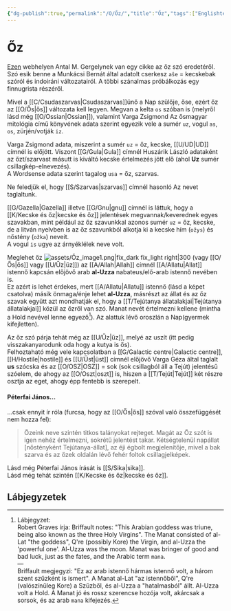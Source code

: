 ```yaml
---
{"dg-publish":true,"permalink":"/O/Őz/","title":"Őz","tags":["Englishtexttranslated"],"created":"2023-11-14T03:20","updated":"2025-09-22T20:44"}
---
```



# Őz

[Ezen](https://finnugor.arts.unideb.hu/fud/fud25/01_antalmgergely.pdf) webhelyen Antal M. Gergelynek van egy cikke az őz szó eredetéről. Szó esik benne a Munkácsi Bernát által adatolt cserkesz `aŝe` = kecskebak szóról és indoiráni változatairól. A többi szánalmas próbálkozás egy finnugrista részéről.  

Mivel a [[C/Csudaszarvas\|Csudaszarvas]]ünő a Nap szülője, őse, ezért őz az [[O/Ős\|ős]] változata kell legyen. Megvan a kelta `os` szóban is (melyről lásd még [[O/Ossian\|Ossian]]), valamint Varga Zsigmond Az ősmagyar mitológia című könyvének adata szerint egyezik vele a sumér `uz`, vogul `as`, `os`, zürjén/votják `iz`.  

Varga Zsigmond adata, miszerint a sumér `uz` = őz, kecske, [[U/UD\|UD]] címnél is előjött. Viszont [[G/Gula\|Gula]] címnél Huszárik László adataként az őzt/szarvast másutt is kiváltó kecske értelmezés jött elő (ahol **Uz** sumér csillagkép-elnevezés).  
A Wordsense adata szerint tagalog `usa` = őz, szarvas.  

Ne feledjük el, hogy [[S/Szarvas\|szarvas]] címnél hasonló Az nevet taglaltunk.  

[[G/Gazella\|Gazella]] illetve [[G/Gnu\|gnu]] címnél is láttuk, hogy a [[K/Kecske és őz\|kecske és őz]] jelentések megvannak/keverednek egyes szavakban, mint például az őz szavunkkal azonos sumér `uz` = őz, kecske, de a litván nyelvben is az őz szavunkból alkotja ki a kecske hím (`ožys`) és nőstény (`ožka`) neveit.  
A vogul `is` ugye az árnyéklélek neve volt.  

Meglehet őz ![assets/Őz_image1.png|fix_dark fix_light right|300](/img/user/O/assets/%C5%90z_image1.png)  (vagy [[O/Ős\|ős]] vagy [[U/Űz\|űz]]) az [[A/Allah\|Allah]] címnél [[A/Allatu\|Allat]] istennő kapcsán előjövő arab **al-Uzza** nabateus/elő-arab istennő nevében is.  
Ez azért is lehet érdekes, mert [[A/Allatu\|Allatu]] istennő (lásd a képet csatolva) másik önmaga/énje lehet **al-Uzza**, másrészt az állat és az őz szavak együtt azt mondhatják el, hogy a [[T/Tejútanya állatalakjai\|Tejútanya állatalakjai]] közül az őzről van szó. Manat nevét értelmezni kellene (mintha a Hold nevével lenne egyező[^1]). Az alattuk lévő oroszlán a Nap(gyermek kifejletten).  

Az őz szó párja tehát még az [[U/Űz\|űz]], melyé az uszít (itt pedig visszakanyarodunk oda hogy a kutya is ős).  
Felhoztaható még vele kapcsolatban a [[G/Galactic centre\|Galactic centre]], [[H/Hostile\|hostile]] és [[U/Üst\|üst]] címnél előjövő Varga Géza által taglalt **us** szócska és az [[O/OSZ\|OSZ]] = sok (sok csillagból áll a Tejút) jelentésű szóelem, de ahogy az [[O/Oszt\|oszt]] is, hiszen a [[T/Tejút\|Tejút]] két részre osztja az eget, ahogy épp fentebb is szerepelt.  

#### Péterfai János...

...csak ennyit ír róla (furcsa, hogy az [[O/Ős\|ős]] szóval való összefüggését nem hozza fel):  
> Őzeink neve szintén titkos talányokat rejteget. Magát az Őz szót is igen nehéz értelmezni, sokrétű jelentést takar. Kétségtelenül napállat \[nőstényként Tejútanya-állat\], az éji égbolt megjelenítője, mivel a bak szarva és az őzek oldalán lévő fehér foltok csillagjelképek.  

Lásd még Péterfai János írását is [[S/Sika\|sika]].  
Lásd még tehát szintén [[K/Kecske és őz\|kecske és őz]].  

## Lábjegyzetek

[^1]: Lábjegyzet:  
Robert Graves írja:
Briffault notes: "This Arabian goddess was triune, being also known as the three Holy Virgins". The Manat consisted of al-Lat "the goddess", Q're (possibly Kore) the Virgin, and al-Uzza the 'powerful one'. Al-Uzza was the moon. Manat was bringer of good and bad luck, just as the fates, and the Arabic term `mana`.  
—  
Briffault megjegyzi: "Ez az arab istennő hármas istennő volt, a három szent szűzként is ismert". A Manat al-Lat "az istennőből", Q're (valószínűleg Kore) a Szűzből, és al-Uzza a "hatalmasból" állt. Al-Uzza volt a Hold. A Manat jó és rossz szerencse hozója volt, akárcsak a sorsok, és az arab `mana` kifejezés.  